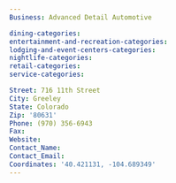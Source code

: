 ```yaml
---
Business: Advanced Detail Automotive

dining-categories:
entertainment-and-recreation-categories:
lodging-and-event-centers-categories:
nightlife-categories:
retail-categories:
service-categories:

Street: 716 11th Street
City: Greeley
State: Colorado
Zip: '80631'
Phone: (970) 356-6943
Fax:
Website:
Contact_Name:
Contact_Email:
Coordinates: '40.421131, -104.689349'
---
```



